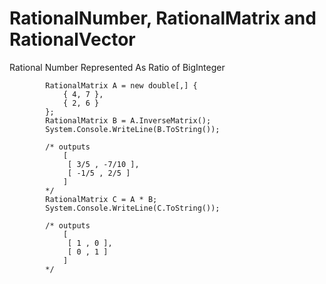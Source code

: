 # RationalNumber, RationalMatrix and RationalVector
Rational Number Represented As Ratio of BigInteger


            RationalMatrix A = new double[,] {
                { 4, 7 },
                { 2, 6 }
            };
            RationalMatrix B = A.InverseMatrix();
            System.Console.WriteLine(B.ToString());

            /* outputs
                [
                 [ 3/5 , -7/10 ],
                 [ -1/5 , 2/5 ]
                ]
            */
            RationalMatrix C = A * B;
            System.Console.WriteLine(C.ToString());

            /* outputs
                [
                 [ 1 , 0 ],
                 [ 0 , 1 ]
                ]
            */
